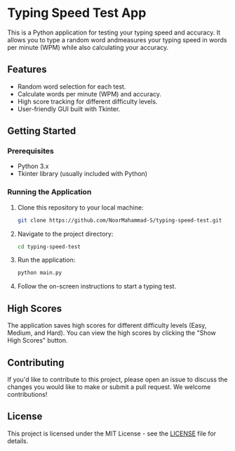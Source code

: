 # Typing Speed Test App

This is a Python application for testing your typing speed and accuracy. It allows you to type a random word andmeasures your typing speed in words per minute (WPM) while also calculating your accuracy.

## Features

- Random word selection for each test.
- Calculate words per minute (WPM) and accuracy.
- High score tracking for different difficulty levels.
- User-friendly GUI built with Tkinter.

## Getting Started

### Prerequisites

- Python 3.x
- Tkinter library (usually included with Python)

### Running the Application

1. Clone this repository to your local machine:

   ```bash
   git clone https://github.com/NoorMahammad-S/typing-speed-test.git
   ```

2. Navigate to the project directory:

   ```bash
   cd typing-speed-test
   ```

3. Run the application:

   ```bash
   python main.py
   ```

4. Follow the on-screen instructions to start a typing test.

## High Scores

The application saves high scores for different difficulty levels (Easy, Medium, and Hard). You can view the high scores by clicking the "Show High Scores" button.

## Contributing

If you'd like to contribute to this project, please open an issue to discuss the changes you would like to make or submit a pull request. We welcome contributions!

## License

This project is licensed under the MIT License - see the [LICENSE](LICENSE) file for details.

